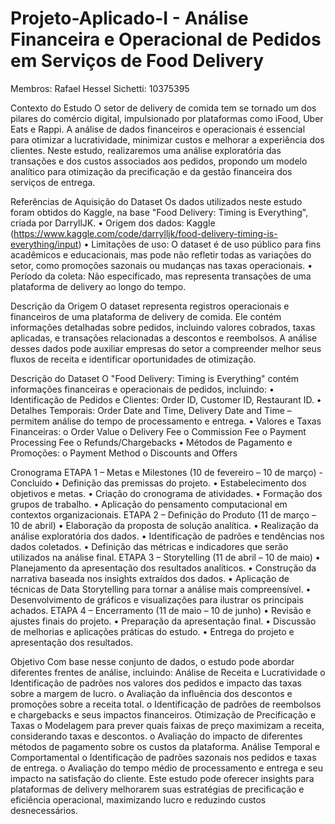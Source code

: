 # Projeto-Aplicado-I - Análise Financeira e Operacional de Pedidos em Serviços de Food Delivery
Membros: Rafael Hessel Sichetti: 10375395 

Contexto do Estudo
O setor de delivery de comida tem se tornado um dos pilares do comércio digital, impulsionado por plataformas como iFood, Uber Eats e Rappi. A análise de dados financeiros e operacionais é essencial para otimizar a lucratividade, minimizar custos e melhorar a experiência dos clientes. Neste estudo, realizaremos uma análise exploratória das transações e dos custos associados aos pedidos, propondo um modelo analítico para otimização da precificação e da gestão financeira dos serviços de entrega.

Referências de Aquisição do Dataset
Os dados utilizados neste estudo foram obtidos do Kaggle, na base "Food Delivery: Timing is Everything", criada por DarryllJK.
•	Origem dos dados: Kaggle (https://www.kaggle.com/code/darrylljk/food-delivery-timing-is-everything/input) 
•	Limitações de uso: O dataset é de uso público para fins acadêmicos e educacionais, mas pode não refletir todas as variações do setor, como promoções sazonais ou mudanças nas taxas operacionais.
•	Período da coleta: Não especificado, mas representa transações de uma plataforma de delivery ao longo do tempo.

Descrição da Origem
O dataset representa registros operacionais e financeiros de uma plataforma de delivery de comida. Ele contém informações detalhadas sobre pedidos, incluindo valores cobrados, taxas aplicadas, e transações relacionadas a descontos e reembolsos. A análise desses dados pode auxiliar empresas do setor a compreender melhor seus fluxos de receita e identificar oportunidades de otimização.

Descrição do Dataset
O "Food Delivery: Timing is Everything" contém informações financeiras e operacionais de pedidos, incluindo:
•	Identificação de Pedidos e Clientes: Order ID, Customer ID, Restaurant ID.
•	Detalhes Temporais: Order Date and Time, Delivery Date and Time – permitem análise do tempo de processamento e entrega.
•	Valores e Taxas Financeiras: 
o	Order Value 
o	Delivery Fee 
o	Commission Fee 
o	Payment Processing Fee 
o	Refunds/Chargebacks 
•	Métodos de Pagamento e Promoções: 
o	Payment Method 
o	Discounts and Offers 

Cronograma
ETAPA 1 – Metas e Milestones (10 de fevereiro – 10 de março) - Concluído
•	Definição das premissas do projeto.
•	Estabelecimento dos objetivos e metas.
•	Criação do cronograma de atividades.
•	Formação dos grupos de trabalho.
•	Aplicação do pensamento computacional em contextos organizacionais.
ETAPA 2 – Definição do Produto (11 de março – 10 de abril)
•	Elaboração da proposta de solução analítica.
•	Realização da análise exploratória dos dados.
•	Identificação de padrões e tendências nos dados coletados.
•	Definição das métricas e indicadores que serão utilizados na análise final.
ETAPA 3 – Storytelling (11 de abril – 10 de maio)
•	Planejamento da apresentação dos resultados analíticos.
•	Construção da narrativa baseada nos insights extraídos dos dados.
•	Aplicação de técnicas de Data Storytelling para tornar a análise mais compreensível.
•	Desenvolvimento de gráficos e visualizações para ilustrar os principais achados.
ETAPA 4 – Encerramento (11 de maio – 10 de junho)
•	Revisão e ajustes finais do projeto.
•	Preparação da apresentação final.
•	Discussão de melhorias e aplicações práticas do estudo.
•	Entrega do projeto e apresentação dos resultados.

Objetivo
Com base nesse conjunto de dados, o estudo pode abordar diferentes frentes de análise, incluindo:
Análise de Receita e Lucratividade
o	Identificação de padrões nos valores dos pedidos e impacto das taxas sobre a margem de lucro.
o	Avaliação da influência dos descontos e promoções sobre a receita total.
o	Identificação de padrões de reembolsos e chargebacks e seus impactos financeiros.
Otimização de Precificação e Taxas
o	Modelagem para prever quais faixas de preço maximizam a receita, considerando taxas e descontos.
o	Avaliação do impacto de diferentes métodos de pagamento sobre os custos da plataforma.
Análise Temporal e Comportamental
o	Identificação de padrões sazonais nos pedidos e taxas de entrega.
o	Avaliação do tempo médio de processamento e entrega e seu impacto na satisfação do cliente.
Este estudo pode oferecer insights para plataformas de delivery melhorarem suas estratégias de precificação e eficiência operacional, maximizando lucro e reduzindo custos desnecessários.
